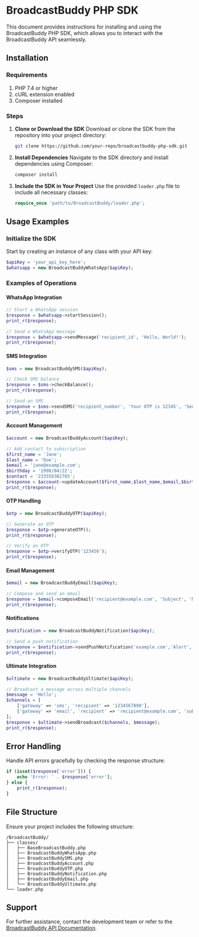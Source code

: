 # BroadcastBuddy PHP SDK

This document provides instructions for installing and using the BroadcastBuddy PHP SDK, which allows you to interact with the BroadcastBuddy API seamlessly.

## Installation

### Requirements
1. PHP 7.4 or higher
2. cURL extension enabled
3. Composer installed

### Steps

1. **Clone or Download the SDK**
   Download or clone the SDK from the repository into your project directory:
   ```bash
   git clone https://github.com/your-repo/broadcastbuddy-php-sdk.git
   ```

2. **Install Dependencies**
   Navigate to the SDK directory and install dependencies using Composer:
   ```bash
   composer install
   ```

3. **Include the SDK in Your Project**
   Use the provided `loader.php` file to include all necessary classes:
   ```php
   require_once 'path/to/BroadcastBuddy/loader.php';
   ```

## Usage Examples

### Initialize the SDK
Start by creating an instance of any class with your API key:
```php
$apiKey = 'your_api_key_here';
$whatsapp = new BroadcastBuddyWhatsApp($apiKey);
```

### Examples of Operations

#### WhatsApp Integration
```php
// Start a WhatsApp session
$response = $whatsapp->startSession();
print_r($response);

// Send a WhatsApp message
$response = $whatsapp->sendMessage('recipient_id', 'Hello, World!');
print_r($response);
```

#### SMS Integration
```php
$sms = new BroadcastBuddySMS($apiKey);

// Check SMS balance
$response = $sms->checkBalance();
print_r($response);

// Send an SMS
$response = $sms->sendSMS('recipient_number', 'Your OTP is 12345', 'SenderID');
print_r($response);
```

#### Account Management
```php
$account = new BroadcastBuddyAccount($apiKey);

// Add contact to subscription
$first_name = 'Jane';
$last_name = 'Doe';
$email = 'jane@example.com';
$birthday = '1998/04/22';
$contact = '233558382705';
$response = $account->updateAccount($first_name,$last_name,$email,$birthday,$contact);
print_r($response);
```

#### OTP Handling
```php
$otp = new BroadcastBuddyOTP($apiKey);

// Generate an OTP
$response = $otp->generateOTP();
print_r($response);

// Verify an OTP
$response = $otp->verifyOTP('123456');
print_r($response);
```

#### Email Management
```php
$email = new BroadcastBuddyEmail($apiKey);

// Compose and send an email
$response = $email->composeEmail('recipient@example.com', 'Subject', 'Message Body');
print_r($response);
```

#### Notifications
```php
$notification = new BroadcastBuddyNotification($apiKey);

// Send a push notification
$response = $notification->sendPushNotification('example.com','Alert','https://example.com/favicon.ico','https://example.com/callback','This is a test notification');
print_r($response);
```

#### Ultimate Integration
```php
$ultimate = new BroadcastBuddyUltimate($apiKey);

// Broadcast a message across multiple channels
$message = 'Hello';
$channels = [
    ['gateway' => 'sms', 'recipient' => '1234567890'],
    ['gateway' => 'email', 'recipient' => 'recipient@example.com', 'subject' => 'Test Email']
];
$response = $ultimate->sendBroadcast($channels, $message);
print_r($response);
```

## Error Handling
Handle API errors gracefully by checking the response structure:
```php
if (isset($response['error'])) {
    echo 'Error: ' . $response['error'];
} else {
    print_r($response);
}
```

## File Structure
Ensure your project includes the following structure:
```
/BroadcastBuddy/
├── classes/
│   ├── BaseBroadcastBuddy.php
│   ├── BroadcastBuddyWhatsApp.php
│   ├── BroadcastBuddySMS.php
│   ├── BroadcastBuddyAccount.php
│   ├── BroadcastBuddyOTP.php
│   ├── BroadcastBuddyNotification.php
│   ├── BroadcastBuddyEmail.php
│   └── BroadcastBuddyUltimate.php
└── loader.php
```

## Support
For further assistance, contact the development team or refer to the [BroadcastBuddy API Documentation](https://docs.broadcastbuddy.app).
